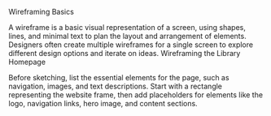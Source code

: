 Wireframing Basics

A wireframe is a basic visual representation of a screen, using shapes, lines, and minimal text to plan the layout and arrangement of elements.
Designers often create multiple wireframes for a single screen to explore different design options and iterate on ideas.
Wireframing the Library Homepage

Before sketching, list the essential elements for the page, such as navigation, images, and text descriptions.
Start with a rectangle representing the website frame, then add placeholders for elements like the logo, navigation links, hero image, and content sections.